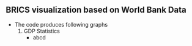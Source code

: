 ## BRICS visualization based on World Bank Data

* The code produces following graphs
    1. GDP Statistics
        * abcd
